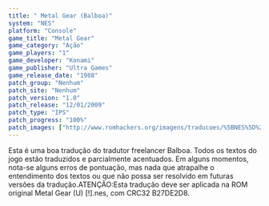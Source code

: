 ```yaml
---
title: " Metal Gear (Balboa)"
system: "NES"
platform: "Console"
game_title: "Metal Gear"
game_category: "Ação"
game_players: "1"
game_developer: "Konami"
game_publisher: "Ultra Games"
game_release_date: "1988"
patch_group: "Nenhum"
patch_site: "Nenhum"
patch_version: "1.0"
patch_release: "12/01/2009"
patch_type: "IPS"
patch_progress: "100%"
patch_images: ["http://www.romhackers.org/imagens/traducoes/%5BNES%5D%20Metal%20Gear%20-%20Balboa%20-%201.png","http://www.romhackers.org/imagens/traducoes/%5BNES%5D%20Metal%20Gear%20-%20Balboa%20-%202.png","http://www.romhackers.org/imagens/traducoes/%5BNES%5D%20Metal%20Gear%20-%20Balboa%20-%203.png"]
---
```

Esta é uma boa tradução do tradutor freelancer Balboa. Todos os textos do jogo estão traduzidos e parcialmente acentuados. Em alguns momentos, nota-se alguns erros de pontuação, mas nada que atrapalhe o entendimento dos textos ou que não possa ser resolvido em futuras versões da tradução.ATENÇÃO:Esta tradução deve ser aplicada na ROM original Metal Gear (U) [!].nes, com CRC32 B27DE2D8.
